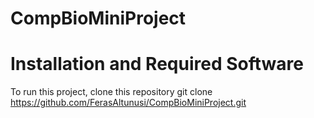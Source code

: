 # CompBioMiniProject
# Installation and Required Software 
To run this project, clone this repository
git clone https://github.com/FerasAltunusi/CompBioMiniProject.git
